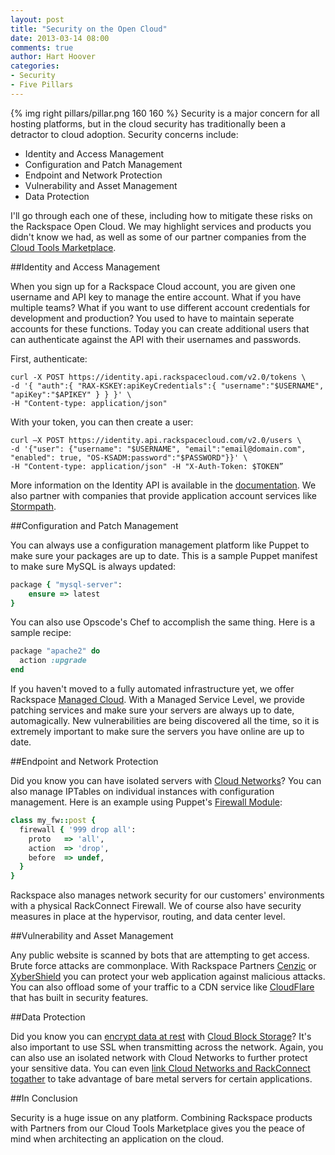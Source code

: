 ```yaml
---
layout: post
title: "Security on the Open Cloud"
date: 2013-03-14 08:00
comments: true
author: Hart Hoover
categories: 
- Security
- Five Pillars
---
```

{% img right pillars/pillar.png 160 160 %}
Security is a major concern for all hosting platforms, but in the cloud security has traditionally been a detractor to cloud adoption. Security concerns include:

* Identity and Access Management
* Configuration and Patch Management
* Endpoint and Network Protection
* Vulnerability and Asset Management
* Data Protection

I'll go through each one of these, including how to mitigate these risks on the Rackspace Open Cloud. We may highlight services and products you didn't know we had, as well as some of our partner companies from the [Cloud Tools Marketplace](https://cloudtools.rackspace.com/home).<!-- more -->

##Identity and Access Management

When you sign up for a Rackspace Cloud account, you are given one username and API key to manage the entire account. What if you have multiple teams? What if you want to use different account credentials for development and production? You used to have to maintain seperate accounts for these functions. Today you can create additional users that can authenticate against the API with their usernames and passwords.

First, authenticate:

    curl -X POST https://identity.api.rackspacecloud.com/v2.0/tokens \
    -d '{ "auth":{ "RAX-KSKEY:apiKeyCredentials":{ "username":"$USERNAME", "apiKey":"$APIKEY" } } }' \
    -H "Content-type: application/json"

With your token, you can then create a user:

	curl –X POST https://identity.api.rackspacecloud.com/v2.0/users \
	-d '{"user": {"username": "$USERNAME", "email":"email@domain.com", "enabled": true, "OS-KSADM:password":"$PASSWORD"}}' \
	-H "Content-type: application/json" -H "X-Auth-Token: $TOKEN”

More information on the Identity API is available in the [documentation](http://docs.rackspace.com/auth/api/v2.0/auth-client-devguide/content/Overview-d1e65.html). We also partner with companies that provide application account services like [Stormpath](http://www.stormpath.com/).

##Configuration and Patch Management

You can always use a configuration management platform like Puppet to make sure your packages are up to date. This is a sample Puppet manifest to make sure MySQL is always updated:

```ruby
package { "mysql-server":
	ensure => latest
}
```

You can also use Opscode's Chef to accomplish the same thing. Here is a sample recipe:

```ruby
package "apache2" do
  action :upgrade
end
```

If you haven't moved to a fully automated infrastructure yet, we offer Rackspace [Managed Cloud](http://www.rackspace.com/cloud/managed_cloud/). With a Managed Service Level, we provide patching services and make sure your servers are always up to date, automagically. New vulnerabilities are being discovered all the time, so it is extremely important to make sure the servers you have online are up to date.

##Endpoint and Network Protection

Did you know you can have isolated servers with [Cloud Networks](http://devops.rackspace.com/protect-your-infrastructure-servers-with-bastion-hosts-and-isolated-cloud-networks.html)? You can also manage IPTables on individual instances with configuration management. Here is an example using Puppet's [Firewall Module](http://forge.puppetlabs.com/puppetlabs/firewall):

```ruby
class my_fw::post {
  firewall { '999 drop all':
    proto   => 'all',
    action  => 'drop',
    before  => undef,
  }
}
```

Rackspace also manages network security for our customers' environments with a physical RackConnect Firewall. We of course also have security measures in place at the hypervisor, routing, and data center level.

##Vulnerability and Asset Management

Any public website is scanned by bots that are attempting to get access. Brute force attacks are commonplace. With Rackspace Partners [Cenzic](https://cloudtools.rackspace.com/apps/305?1309562559) or [XyberShield](https://cloudtools.rackspace.com/apps/233?608833109) you can protect your web application against malicious attacks. You can also offload some of your traffic to a CDN service like [CloudFlare](https://cloudtools.rackspace.com/apps/291?788742213) that has built in security features.

##Data Protection

Did you know you can [encrypt data at rest](https://community.rackspace.com/products/f/5/t/66.aspx) with [Cloud Block Storage](http://www.rackspace.com/knowledge_center/article/cloud-block-storage-overview)? It's also important to use SSL when transmitting across the network. Again, you can also use an isolated network with Cloud Networks to further protect your sensitive data. You can even [link Cloud Networks and RackConnect togather](http://www.rackspace.com/knowledge_center/article/rackconnect-with-cloud-networks-faq) to take advantage of bare metal servers for certain applications.

##In Conclusion

Security is a huge issue on any platform. Combining Rackspace products with Partners from our Cloud Tools Marketplace gives you the peace of mind when architecting an application on the cloud.
